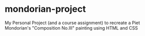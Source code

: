 # mondorian-project
My Personal Project (and a course assignment) to recreate a Piet Mondorian's "Composition No.III" painting using HTML and CSS
